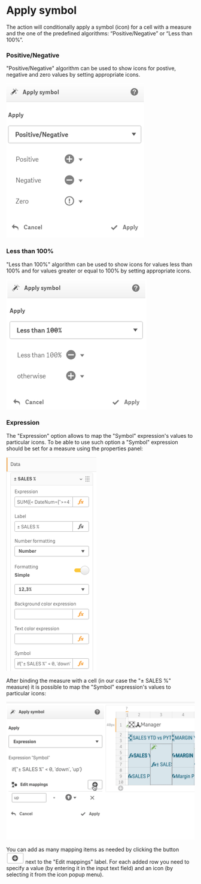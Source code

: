 # Apply symbol

The action will conditionally apply a symbol (icon) for a cell with a measure and the one of the predefined algorithms: “Positive/Negative” or “Less than 100%”.

### Positive/Negative

"Positive/Negative" algorithm can be used to show icons for postive, negative and zero values by setting appropriate icons.

![](../.gitbook/assets/ApplySymbolAction.png)

### Less than 100%

"Less than 100%" algorithm can be used to show icons for values less than 100% and for values greater or equal to 100% by setting appropriate icons.

![](<../.gitbook/assets/image (153).png>)

### Expression

The "Expression" option  allows to map the "Symbol" expression's values to particular icons. To be able to use such option a "Symbol" expression should be set for a measure using the properties panel:

![if("± SALES %" < 0, 'down', 'up')](../.gitbook/assets/SymbolExpression.png)

After binding the measure with a cell (in our case the "± SALES %" measure) it is possible to map the "Symbol" expression's values to particular icons:

![](../.gitbook/assets/ApplySymbolExpression.gif)

You can add as many mapping items as needed by clicking the button![](<../.gitbook/assets/Снимок экрана 2020-07-13 в 15.58.02.png>) next to the "Edit mappings" label. For each added row you need to specify a value (by entering it in the input text field) and an icon (by selecting it from the icon popup menu).
